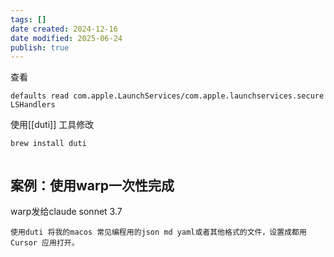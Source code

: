```yaml
---
tags: []
date created: 2024-12-16
date modified: 2025-06-24
publish: true
---
```


查看

```
defaults read com.apple.LaunchServices/com.apple.launchservices.secure LSHandlers
```

使用[[duti]] 工具修改

```
brew install duti
```

```

```

## 案例：使用warp一次性完成

warp发给claude sonnet 3.7

```
使用duti 将我的macos 常见编程用的json md yaml或者其他格式的文件，设置成都用 Cursor 应用打开。
```
